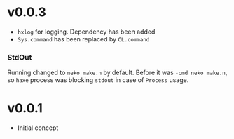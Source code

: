 # v0.0.3

- `hxlog` for logging. Dependency has been added
- `Sys.command` has been replaced by `CL.command`

### StdOut
Running changed to `neko make.n` by default. Before it was `-cmd neko make.n`, so `haxe` process was blocking `stdout`
in case of `Process` usage.

# v0.0.1
- Initial concept